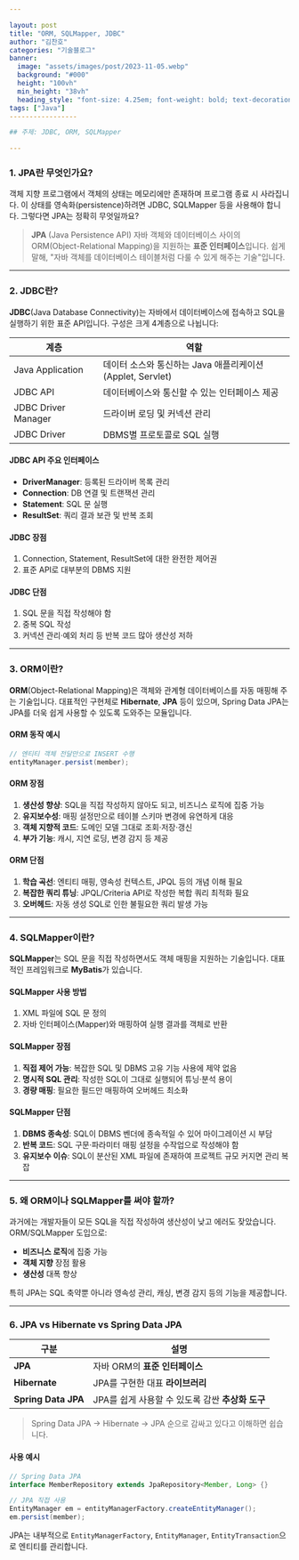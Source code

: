 ```yaml
---

layout: post
title: "ORM, SQLMapper, JDBC"
author: "김찬호"
categories: "기술블로그"
banner:
  image: "assets/images/post/2023-11-05.webp"
  background: "#000"
  height: "100vh"
  min_height: "38vh"
  heading_style: "font-size: 4.25em; font-weight: bold; text-decoration: underline"
tags: ["Java"]
-----------------

## 주제: JDBC, ORM, SQLMapper

---
```


### 1. JPA란 무엇인가요?

객체 지향 프로그램에서 객체의 상태는 메모리에만 존재하며 프로그램 종료 시 사라집니다.
이 상태를 영속화(persistence)하려면 JDBC, SQLMapper 등을 사용해야 합니다.
그렇다면 JPA는 정확히 무엇일까요?

> **JPA** (Java Persistence API)
> 자바 객체와 데이터베이스 사이의 ORM(Object-Relational Mapping)을 지원하는 **표준 인터페이스**입니다.
> 쉽게 말해, "자바 객체를 데이터베이스 테이블처럼 다룰 수 있게 해주는 기술"입니다.

---

### 2. JDBC란?

**JDBC**(Java Database Connectivity)는 자바에서 데이터베이스에 접속하고 SQL을 실행하기 위한 표준 API입니다.
구성은 크게 4계층으로 나뉩니다:

| 계층                  | 역할                                         |
| ------------------- | ------------------------------------------ |
| Java Application    | 데이터 소스와 통신하는 Java 애플리케이션 (Applet, Servlet) |
| JDBC API            | 데이터베이스와 통신할 수 있는 인터페이스 제공                  |
| JDBC Driver Manager | 드라이버 로딩 및 커넥션 관리                           |
| JDBC Driver         | DBMS별 프로토콜로 SQL 실행                         |

#### JDBC API 주요 인터페이스

* **DriverManager**: 등록된 드라이버 목록 관리
* **Connection**: DB 연결 및 트랜잭션 관리
* **Statement**: SQL 문 실행
* **ResultSet**: 쿼리 결과 보관 및 반복 조회

#### JDBC 장점

1. Connection, Statement, ResultSet에 대한 완전한 제어권
2. 표준 API로 대부분의 DBMS 지원

#### JDBC 단점

1. SQL 문을 직접 작성해야 함
2. 중복 SQL 작성
3. 커넥션 관리·예외 처리 등 반복 코드 많아 생산성 저하

---

### 3. ORM이란?

**ORM**(Object-Relational Mapping)은 객체와 관계형 데이터베이스를 자동 매핑해 주는 기술입니다.
대표적인 구현체로 **Hibernate**, **JPA** 등이 있으며, Spring Data JPA는 JPA를 더욱 쉽게 사용할 수 있도록 도와주는 모듈입니다.

#### ORM 동작 예시

```java
// 엔티티 객체 전달만으로 INSERT 수행
entityManager.persist(member);
```

#### ORM 장점

1. **생산성 향상**: SQL을 직접 작성하지 않아도 되고, 비즈니스 로직에 집중 가능
2. **유지보수성**: 매핑 설정만으로 테이블 스키마 변경에 유연하게 대응
3. **객체 지향적 코드**: 도메인 모델 그대로 조회·저장·갱신
4. **부가 기능**: 캐시, 지연 로딩, 변경 감지 등 제공

#### ORM 단점

1. **학습 곡선**: 엔티티 매핑, 영속성 컨텍스트, JPQL 등의 개념 이해 필요
2. **복잡한 쿼리 튜닝**: JPQL/Criteria API로 작성한 복합 쿼리 최적화 필요
3. **오버헤드**: 자동 생성 SQL로 인한 불필요한 쿼리 발생 가능

---

### 4. SQLMapper이란?

**SQLMapper**는 SQL 문을 직접 작성하면서도 객체 매핑을 지원하는 기술입니다.
대표적인 프레임워크로 **MyBatis**가 있습니다.

#### SQLMapper 사용 방법

1. XML 파일에 SQL 문 정의
2. 자바 인터페이스(Mapper)와 매핑하여 실행 결과를 객체로 반환

#### SQLMapper 장점

1. **직접 제어 가능**: 복잡한 SQL 및 DBMS 고유 기능 사용에 제약 없음
2. **명시적 SQL 관리**: 작성한 SQL이 그대로 실행되어 튜닝·분석 용이
3. **경량 매핑**: 필요한 필드만 매핑하여 오버헤드 최소화

#### SQLMapper 단점

1. **DBMS 종속성**: SQL이 DBMS 벤더에 종속적일 수 있어 마이그레이션 시 부담
2. **반복 코드**: SQL 구문·파라미터 매핑 설정을 수작업으로 작성해야 함
3. **유지보수 이슈**: SQL이 분산된 XML 파일에 존재하여 프로젝트 규모 커지면 관리 복잡

---

### 5. 왜 ORM이나 SQLMapper를 써야 할까?

과거에는 개발자들이 모든 SQL을 직접 작성하여 생산성이 낮고 에러도 잦았습니다.
ORM/SQLMapper 도입으로:

* **비즈니스 로직**에 집중 가능
* **객체 지향** 장점 활용
* **생산성** 대폭 향상

특히 JPA는 SQL 축약뿐 아니라 영속성 관리, 캐싱, 변경 감지 등의 기능을 제공합니다.

---

### 6. JPA vs Hibernate vs Spring Data JPA

| 구분                  | 설명                              |
| ------------------- | ------------------------------- |
| **JPA**             | 자바 ORM의 **표준 인터페이스**            |
| **Hibernate**       | JPA를 구현한 대표 **라이브러리**           |
| **Spring Data JPA** | JPA를 쉽게 사용할 수 있도록 감싼 **추상화 도구** |

> Spring Data JPA → Hibernate → JPA 순으로 감싸고 있다고 이해하면 쉽습니다.

#### 사용 예시

```java
// Spring Data JPA
interface MemberRepository extends JpaRepository<Member, Long> {}

// JPA 직접 사용
EntityManager em = entityManagerFactory.createEntityManager();
em.persist(member);
```

JPA는 내부적으로 `EntityManagerFactory`, `EntityManager`, `EntityTransaction`으로 엔티티를 관리합니다.
